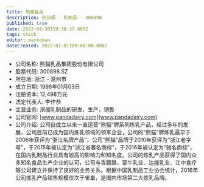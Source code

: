 ```yaml
---
title: 熊猫乳品
description: 创业板 - 乳制品 - 300898
published: true
date: 2022-04-30T19:30:37.000Z
tags: stock
editor: markdown
dateCreated: 2022-01-01T00:00:00.000Z
---
```


- 公司名称: 熊猫乳品集团股份有限公司
- 股票代码: 300898.SZ
- 所在地: 浙江 - 温州市
- 成立日期: 1996年01月03日
- 注册资本: 12,498万元
- 法定代表人: 李作恭
- 主营业务: 浓缩乳制品的研发，生产，销售
- 公司官网: [www.pandadairy.com](www.pandadairy.com)
- 公司介绍: 公司自成立以来一直运营“熊猫”牌系列炼乳产品，经过多年的发展，公司目前已成为国内炼乳领域的领军企业，公司的“熊猫”牌炼乳最早于2006年获评为“浙江名牌产品”，公司“熊猫”品牌于2010年获评为“浙江老字号”，于2015年被认定为“浙江省著名商标”，于2016年被认定为“驰名商标”，在国内乳制品行业具有较高的影响力和知名度。公司的炼乳产品获得了国内众多知名食品生产企业的认可，公司与香飘飘、蒙牛乳业、达能乳业、江中食疗等公司建立并保持了良好的业务关系。根据中国乳制品工业协会统计，2016年公司炼乳产品销售规模仅次于雀巢，是国内市场第二大炼乳品牌。



